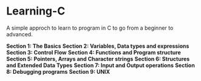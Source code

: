 # Learning-C
A simple approch to learn to program in C to go from a beginner to advanced.  

**Section 1: The Basics** 
**Section 2: Variables, Data types and expressions** 
**Section 3: Control Flow** 
**Section 4: Functions and Program structure** 
**Section 5: Pointers, Arrays and Character strings** 
**Section 6: Structures and Extended Data Types** 
**Section 7: Input and Output operations** 
**Section 8: Debugging programs** 
**Section 9: UNIX**
